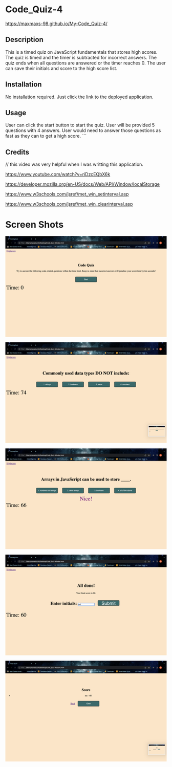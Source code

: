 # Code_Quiz-4

https://maxmaxs-98.github.io/My-Code_Quiz-4/

## Description

This is a timed quiz on JavaScript fundamentals that stores high scores. The quiz is timed and the timer is subtracted for incorrect answers. The quiz ends when all questions are answered or the timer reaches 0. The user can save their initials and score to the high score list.


## Installation

No installation required. Just click the link to the deployed application.

## Usage

User can click the start button to start the quiz. User will be provided 5 questions with 4 answers. User would need to answer those questions as fast as they can to get a high score.
    ```

## Credits
// this video was very helpful when I was writting this application.

https://www.youtube.com/watch?v=riDzcEQbX6k 

https://developer.mozilla.org/en-US/docs/Web/API/Window/localStorage

https://www.w3schools.com/jsref/met_win_setinterval.asp

https://www.w3schools.com/jsref/met_win_clearinterval.asp

# Screen Shots
![Alt text](screenshots/Screen%20Shot%202023-02-05%20at%206.59.47%20PM.png)

![Alt text](screenshots/Screen%20Shot%202023-02-05%20at%206.59.51%20PM.png)

![Alt text](screenshots/Screen%20Shot%202023-02-05%20at%206.59.58%20PM.png)

![Alt text](screenshots/Screen%20Shot%202023-02-05%20at%207.00.08%20PM.png)

![Alt text](screenshots/Screen%20Shot%202023-02-05%20at%207.00.10%20PM.png)
